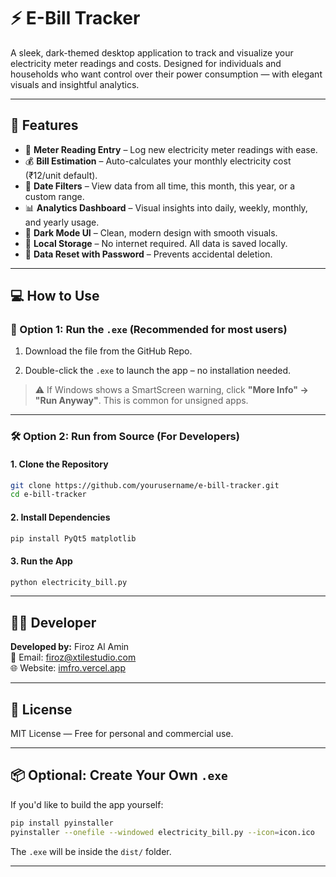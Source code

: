 # ⚡ E-Bill Tracker

A sleek, dark-themed desktop application to track and visualize your electricity meter readings and costs. Designed for individuals and households who want control over their power consumption — with elegant visuals and insightful analytics.

---

## 🚀 Features

- 🔢 **Meter Reading Entry** – Log new electricity meter readings with ease.
- 💰 **Bill Estimation** – Auto-calculates your monthly electricity cost (₹12/unit default).
- 📅 **Date Filters** – View data from all time, this month, this year, or a custom range.
- 📊 **Analytics Dashboard** – Visual insights into daily, weekly, monthly, and yearly usage.
- 🌙 **Dark Mode UI** – Clean, modern design with smooth visuals.
- 💾 **Local Storage** – No internet required. All data is saved locally.
- 🔐 **Data Reset with Password** – Prevents accidental deletion.

---

## 💻 How to Use

### 🧊 Option 1: Run the `.exe` (Recommended for most users)

1. Download the file from the GitHub Repo.

2. Double-click the `.exe` to launch the app – no installation needed.

> ⚠️ If Windows shows a SmartScreen warning, click **"More Info" → "Run Anyway"**. This is common for unsigned apps.

---

### 🛠️ Option 2: Run from Source (For Developers)

#### 1. Clone the Repository

```bash
git clone https://github.com/yourusername/e-bill-tracker.git
cd e-bill-tracker
```

#### 2. Install Dependencies

```bash
pip install PyQt5 matplotlib
```

#### 3. Run the App

```bash
python electricity_bill.py
```

---

## 🧑‍💻 Developer

**Developed by:** Firoz Al Amin  
📧 Email: [firoz@xtilestudio.com](mailto:firoz@xtilestudio.com)  
🌐 Website: [imfro.vercel.app](https://imfro.vercel.app)

---

## 📄 License

MIT License — Free for personal and commercial use.

---

## 📦 Optional: Create Your Own `.exe`

If you'd like to build the app yourself:

```bash
pip install pyinstaller
pyinstaller --onefile --windowed electricity_bill.py --icon=icon.ico
```

The `.exe` will be inside the `dist/` folder.

---

